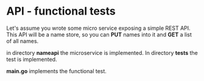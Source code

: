 # API - functional tests

Let's assume you wrote some micro service exposing a simple REST API.  
This API will be a name store, so you can **PUT** names into it and **GET** a list of all names.

in directory **nameapi** the microservice is implemented.
In directory **tests** the test is implemented. 

**main.go** implements the functional test.

